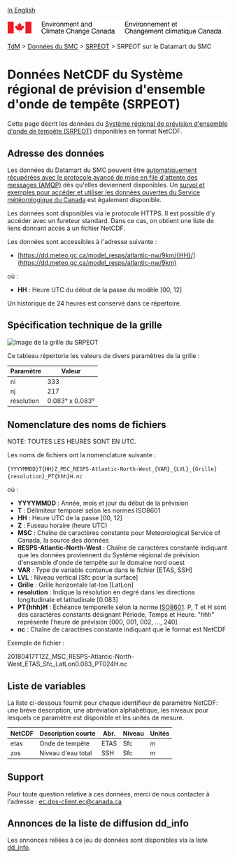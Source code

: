 [In English](readme_resps-datamart_en.md)

![ECCC logo](../../img_eccc-logo.png)

[TdM](../../readme_fr.md) > [Données du SMC](../../readme_fr.md) > [SRPEOT](readme_resps_fr.md) > SRPEOT sur le Datamart du SMC

# Données NetCDF du Système régional de prévision d'ensemble d'onde de tempête (SRPEOT)

Cette page décrit les données du [Système régional de prévision d'ensemble d'onde de tempête (SRPEOT)](readme_resps_fr.md) disponibles en format NetCDF.

## Adresse des données

Les données du Datamart du SMC peuvent être [automatiquement récupérées avec le protocole avancé de mise en file d'attente des messages (AMQP)](../../msc-datamart/amqp_fr.md) dès qu'elles deviennent disponibles. Un [survol et exemples pour accéder et utiliser les données ouvertes du Service météorologique du Canada](../../usage/readme_fr.md) est également disponible.

Les données sont disponibles via le protocole HTTPS. Il est possible d’y accéder avec un fureteur standard. Dans ce cas, on obtient une liste de liens donnant accès à un fichier NetCDF.

Les données sont accessibles à l'adresse suivante :

* [https://dd.meteo.gc.ca/model_resps/atlantic-nw/9km/{HH}/](https://dd.meteo.gc.ca/model_resps/atlantic-nw/9km)

où :

* __HH__ : Heure UTC du début de la passe du modèle [00, 12]

Un historique de 24 heures est conservé dans ce répertoire.

## Spécification technique de la grille

![Image de la grille du SRPEOT](https://collaboration.cmc.ec.gc.ca/cmc/cmos/public_doc/msc-data/nwp_resps/grille_resps.png)

Ce tableau répertorie les valeurs de divers paramètres de la grille :

| Paramètre | Valeur |
| ------ | ------ |
| ni | 333 |
| nj | 217 |
| résolution | 0.083° x 0.083° |

## Nomenclature des noms de fichiers

NOTE: TOUTES LES HEURES SONT EN UTC.

Les noms de fichiers ont la nomenclature suivante :

`{YYYYMMDD}T{HH}Z_MSC_RESPS-Atlantic-North-West_{VAR}_{LVL}_{Grille}{resolution}_PT{hhh}H.nc` 

où :

* __YYYYMMDD__ : Année, mois et jour du début de la prévision
* __T__ : Délimiteur temporel selon les normes ISO8601
* __HH__ : Heure UTC de la passe [00, 12]
* __Z__ : Fuseau horaire (heure UTC)
* __MSC__ : Chaîne de caractères constante pour Meteorological Service of Canada, la source des données 
* __RESPS-Atlantic-North-West__ : Chaîne de caractères constante indiquant que les données proviennent du Système régional de prévision d'ensemble d'onde de tempête sur le domaine nord ouest
* __VAR__ : Type de variable contenue dans le fichier [ETAS, SSH]
* __LVL__ : Niveau vertical [Sfc pour la surface]
* __Grille__ : Grille horizontale lat-lon [LatLon]
* __resolution__ : Indique la résolution en degré dans les directions longitudinale et latitudinale [0.083]
* __PT{hhh}H__ : Echéance temporelle selon la norme [ISO8601](https://en.wikipedia.org/wiki/ISO_8601). P, T et H sont des caractères constants désignant Période, Temps et Heure. "hhh" représente l’heure de prévision  [000, 001, 002, ..., 240]
* __nc__ : Chaîne de caractères constante indiquant que le format est NetCDF

Exemple de fichier :

20180417T12Z_MSC_RESPS-Atlantic-North-West_ETAS_Sfc_LatLon0.083_PT024H.nc

##   Liste de variables

La liste ci-dessous fournit pour chaque identifieur de paramètre NetCDF: une brève description, une abréviation alphabétique, les niveaux pour lesquels ce paramètre est disponible et les unités de mesure.


| NetCDF |   Description courte |                        Abr.|   Niveau | Unités|
|--------|--------|--------|--------|--------|
| etas   |  Onde de tempête         |                      ETAS  |  Sfc | m |
| zos    |  Niveau d'eau total      |                      SSH  |  Sfc | m |


## Support

Pour toute question relative à ces données, merci de nous contacter à l'adresse : [ec.dps-client.ec@canada.ca](mailto:ec.dps-client.ec@canada.ca)

## Annonces de la liste de diffusion dd_info

Les annonces reliées à ce jeu de données sont disponibles via la liste [dd_info](https://lists.ec.gc.ca/cgi-bin/mailman/listinfo/dd_info).
